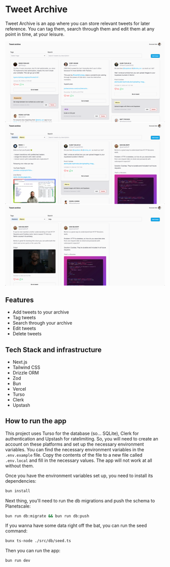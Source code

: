 # Tweet Archive

Tweet Archive is an app where you can store relevant tweets for later reference.
You can tag them, search through them and edit them at any point in time, at
your leisure.

<img src="__images/screenshot1.png" alt="Tweet archive screeenshot" />
<img src="__images/screenshot2.png" alt="Tweet archive screeenshot with tags applied" />
<img src="__images/screenshot3.png" alt="Tweet archive screeenshot with tags and search applied" />

## Features

- Add tweets to your archive
- Tag tweets
- Search through your archive
- Edit tweets
- Delete tweets

## Tech Stack and infrastructure

- Next.js
- Tailwind CSS
- Drizzle ORM
- Zod
- Bun
- Vercel
- Turso
- Clerk
- Upstash

## How to run the app

This project uses Turso for the database (so... SQLite), Clerk for
authentication and Upstash for ratelimiting. So, you will need to create an
account on these platforms and set up the necessary environment variables. You
can find the necessary environment variables in the `.env.example` file. Copy
the contents of the file to a new file called `.env.local` and fill in the
necessary values. The app will not work at all without them.

Once you have the environment variables set up, you need to install its
dependencies:

```bash
bun install
```

Next thing, you'll need to run the db migrations and push the schema to
Planetscale:

```bash
bun run db:migrate && bun run db:push
```

If you wanna have some data right off the bat, you can run the seed command:

```bash
bunx ts-node ./src/db/seed.ts
```

Then you can run the app:

```bash
bun run dev
```
